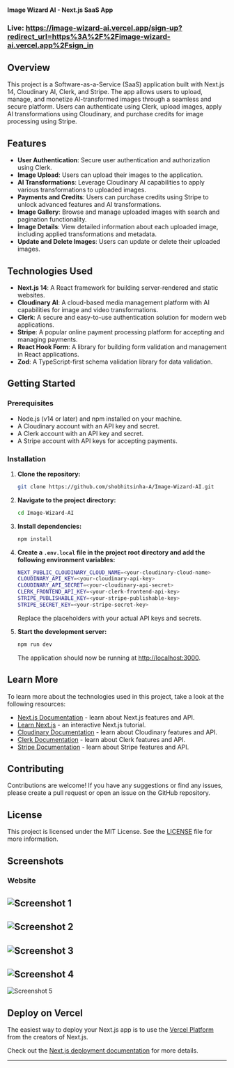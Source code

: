 #### Image Wizard AI - Next.js SaaS App 

### Live: https://image-wizard-ai.vercel.app/sign-up?redirect_url=https%3A%2F%2Fimage-wizard-ai.vercel.app%2Fsign_in

## Overview

This project is a Software-as-a-Service (SaaS) application built with Next.js 14, Cloudinary AI, Clerk, and Stripe. The app allows users to upload, manage, and monetize AI-transformed images through a seamless and secure platform. Users can authenticate using Clerk, upload images, apply AI transformations using Cloudinary, and purchase credits for image processing using Stripe.

## Features

- **User Authentication**: Secure user authentication and authorization using Clerk.
- **Image Upload**: Users can upload their images to the application.
- **AI Transformations**: Leverage Cloudinary AI capabilities to apply various transformations to uploaded images.
- **Payments and Credits**: Users can purchase credits using Stripe to unlock advanced features and AI transformations.
- **Image Gallery**: Browse and manage uploaded images with search and pagination functionality.
- **Image Details**: View detailed information about each uploaded image, including applied transformations and metadata.
- **Update and Delete Images**: Users can update or delete their uploaded images.

## Technologies Used

- **Next.js 14**: A React framework for building server-rendered and static websites.
- **Cloudinary AI**: A cloud-based media management platform with AI capabilities for image and video transformations.
- **Clerk**: A secure and easy-to-use authentication solution for modern web applications.
- **Stripe**: A popular online payment processing platform for accepting and managing payments.
- **React Hook Form**: A library for building form validation and management in React applications.
- **Zod**: A TypeScript-first schema validation library for data validation.

## Getting Started

### Prerequisites

- Node.js (v14 or later) and npm installed on your machine.
- A Cloudinary account with an API key and secret.
- A Clerk account with an API key and secret.
- A Stripe account with API keys for accepting payments.

### Installation

1. **Clone the repository:**

    ```bash
    git clone https://github.com/shobhitsinha-A/Image-Wizard-AI.git
    ```

2. **Navigate to the project directory:**

    ```bash
    cd Image-Wizard-AI
    ```

3. **Install dependencies:**

    ```bash
    npm install
    ```

4. **Create a `.env.local` file in the project root directory and add the following environment variables:**

    ```bash
    NEXT_PUBLIC_CLOUDINARY_CLOUD_NAME=<your-cloudinary-cloud-name>
    CLOUDINARY_API_KEY=<your-cloudinary-api-key>
    CLOUDINARY_API_SECRET=<your-cloudinary-api-secret>
    CLERK_FRONTEND_API_KEY=<your-clerk-frontend-api-key>
    STRIPE_PUBLISHABLE_KEY=<your-stripe-publishable-key>
    STRIPE_SECRET_KEY=<your-stripe-secret-key>
    ```

    Replace the placeholders with your actual API keys and secrets.

5. **Start the development server:**

    ```bash
    npm run dev
    ```

    The application should now be running at [http://localhost:3000](http://localhost:3000).

## Learn More

To learn more about the technologies used in this project, take a look at the following resources:

- [Next.js Documentation](https://nextjs.org/docs) - learn about Next.js features and API.
- [Learn Next.js](https://nextjs.org/learn) - an interactive Next.js tutorial.
- [Cloudinary Documentation](https://cloudinary.com/documentation) - learn about Cloudinary features and API.
- [Clerk Documentation](https://clerk.dev/docs) - learn about Clerk features and API.
- [Stripe Documentation](https://stripe.com/docs) - learn about Stripe features and API.

## Contributing

Contributions are welcome! If you have any suggestions or find any issues, please create a pull request or open an issue on the GitHub repository.

## License

This project is licensed under the MIT License. See the [LICENSE](LICENSE) file for more information.

## Screenshots

### Website

![Screenshot 1](https://github.com/shobhitsinha-A/Image-Wizard-AI/assets/64719272/e5d73c58-c846-4249-a511-f2e80edb3765)
---
![Screenshot 2](https://github.com/shobhitsinha-A/Image-Wizard-AI/assets/64719272/29b24007-0cda-4f09-be46-46f398896daf)
---
![Screenshot 3](https://github.com/shobhitsinha-A/Image-Wizard-AI/assets/64719272/8820d8d4-2ab1-445a-b7e5-be246c27741d)
---
![Screenshot 4](https://github.com/shobhitsinha-A/Image-Wizard-AI/assets/64719272/f597711f-7013-4e34-b459-a9dd019fc2ea)
---
![Screenshot 5](https://github.com/shobhitsinha-A/Image-Wizard-AI/assets/64719272/44e949a6-8530-46ed-aa86-a28872569658)

## Deploy on Vercel

The easiest way to deploy your Next.js app is to use the [Vercel Platform](https://vercel.com/new?utm_medium=default-template&filter=next.js&utm_source=create-next-app&utm_campaign=create-next-app-readme) from the creators of Next.js.

Check out the [Next.js deployment documentation](https://nextjs.org/docs/deployment) for more details.

---
